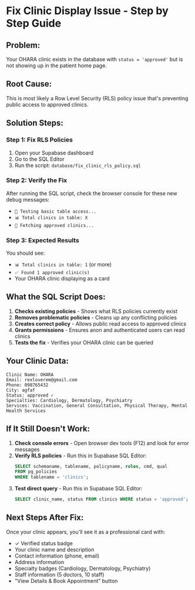# Fix Clinic Display Issue - Step by Step Guide

## Problem: 
Your OHARA clinic exists in the database with `status = 'approved'` but is not showing up in the patient home page.

## Root Cause:
This is most likely a Row Level Security (RLS) policy issue that's preventing public access to approved clinics.

## Solution Steps:

### Step 1: Fix RLS Policies
1. Open your Supabase dashboard
2. Go to the SQL Editor
3. Run the script: `database/fix_clinic_rls_policy.sql`

### Step 2: Verify the Fix
After running the SQL script, check the browser console for these new debug messages:
- `🔬 Testing basic table access...`
- `📊 Total clinics in table: X`
- `🎯 Fetching approved clinics...`

### Step 3: Expected Results
You should see:
- `📊 Total clinics in table: 1` (or more)
- `✅ Found 1 approved clinic(s)`
- Your OHARA clinic displaying as a card

## What the SQL Script Does:

1. **Checks existing policies** - Shows what RLS policies currently exist
2. **Removes problematic policies** - Cleans up any conflicting policies
3. **Creates correct policy** - Allows public read access to approved clinics
4. **Grants permissions** - Ensures anon and authenticated users can read clinics
5. **Tests the fix** - Verifies your OHARA clinic can be queried

## Your Clinic Data:
```
Clinic Name: OHARA
Email: rexloverem@gmail.com
Phone: 098765432
City: agfaf
Status: approved ✓
Specialties: Cardiology, Dermatology, Psychiatry
Services: Vaccination, General Consultation, Physical Therapy, Mental Health Services
```

## If It Still Doesn't Work:

1. **Check console errors** - Open browser dev tools (F12) and look for error messages
2. **Verify RLS policies** - Run this in Supabase SQL Editor:
   ```sql
   SELECT schemaname, tablename, policyname, roles, cmd, qual 
   FROM pg_policies 
   WHERE tablename = 'clinics';
   ```
3. **Test direct query** - Run this in Supabase SQL Editor:
   ```sql
   SELECT clinic_name, status FROM clinics WHERE status = 'approved';
   ```

## Next Steps After Fix:
Once your clinic appears, you'll see it as a professional card with:
- ✓ Verified status badge
- Your clinic name and description
- Contact information (phone, email)
- Address information
- Specialty badges (Cardiology, Dermatology, Psychiatry)
- Staff information (5 doctors, 10 staff)
- "View Details & Book Appointment" button